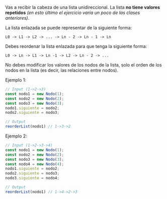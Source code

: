 Vas a recibir la cabeza de una lista unidireccional.
La lista **no tiene valores repetidos** *(en esto último el ejercicio varía un poco de las clases anteriores)*.


La lista enlazada se puede representar de la siguiente forma:

```
L0 -> L1 -> L2 -> ... -> Ln - 2 -> Ln - 1 -> Ln
```

Debes reordenar la lista enlazada para que tenga la siguiente forma:

```
L0 -> Ln -> L1 -> Ln -1 -> L2 -> Ln - 2 -> ...
```


No debes modificar los valores de los nodos de la lista, solo el orden de los nodos en la lista (es decir, las relaciones entre nodos).


Ejemplo 1:

```js
// Input (1->2->3)
const nodo1 = new Nodo(1);
const nodo2 = new Nodo(2);
const nodo3 = new Nodo(3);
nodo1.siguiente = nodo2;
nodo2.siguiente = nodo3;

// Output
reorderList(nodo1) // 1->3->2
```

Ejemplo 2:

```js
// Input (1->2->3->4)
const nodo1 = new Nodo(1);
const nodo2 = new Nodo(2);
const nodo3 = new Nodo(3);
const nodo4 = new Nodo(4);
nodo1.siguiente = nodo2;
nodo2.siguiente = nodo3;
nodo3.siguiente = nodo4;

// Output
reorderList(nodo1) // 1->4->2->3
```
